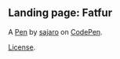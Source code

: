 Landing page: Fatfur
--------------------


A [Pen](https://codepen.io/sajaro80/pen/arRqbG) by [sajaro](https://codepen.io/sajaro80) on [CodePen](https://codepen.io).

[License](https://codepen.io/sajaro80/pen/arRqbG/license).